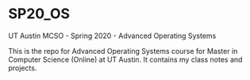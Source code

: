 # SP20_OS
UT Austin MCSO - Spring 2020 - Advanced Operating Systems

This is the repo for Advanced Operating Systems course for Master in Computer Science (Online)  at UT Austin. It contains my class notes and projects.

